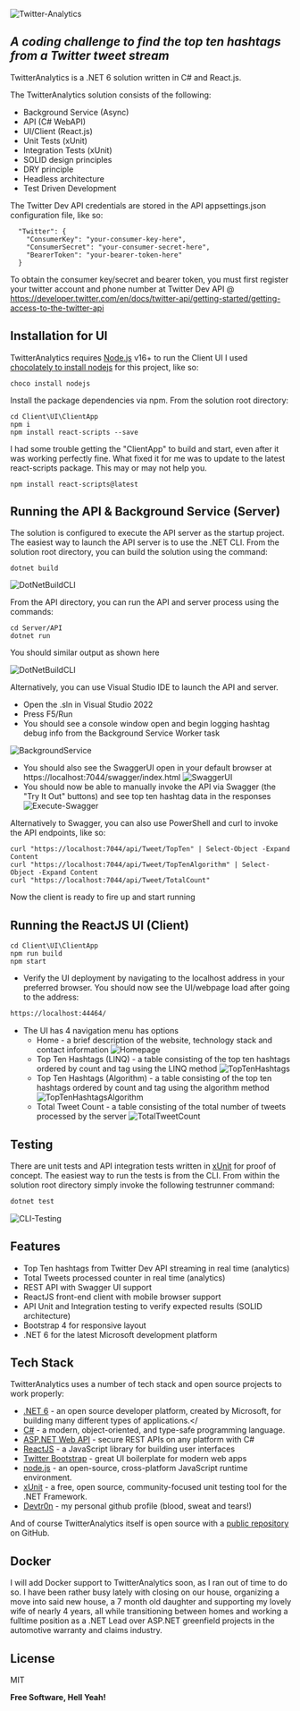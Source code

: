 ![Twitter-Analytics](https://i.ibb.co/MG3CQfC/twitter-analytics.png)

## _A coding challenge to find the top ten hashtags from a Twitter tweet stream_

TwitterAnalytics is a .NET 6 solution written in C# and React.js. 

The TwitterAnalytics solution consists of the following:
- Background Service (Async)
- API (C# WebAPI)
- UI/Client (React.js)
- Unit Tests (xUnit)
- Integration Tests (xUnit)
- SOLID design principles
- DRY principle
- Headless architecture
- Test Driven Development

The Twitter Dev API credentials are stored in the API appsettings.json configuration file, like so:

```
  "Twitter": {
    "ConsumerKey": "your-consumer-key-here",
    "ConsumerSecret": "your-consumer-secret-here",
    "BearerToken": "your-bearer-token-here"
  }
```
To obtain the consumer key/secret and bearer token, you must first register your twitter account and phone number at Twitter Dev API @ https://developer.twitter.com/en/docs/twitter-api/getting-started/getting-access-to-the-twitter-api 

## Installation for UI

TwitterAnalytics requires [Node.js](https://nodejs.org/) v16+ to run the Client UI
I used [chocolately to install nodejs](https://community.chocolatey.org/packages/nodejs) for this project, like so:

```
choco install nodejs
```

Install the package dependencies via npm. 
From the solution root directory:

```
cd Client\UI\ClientApp
npm i
npm install react-scripts --save
```

I had some trouble getting the "ClientApp" to build and start, even after it was working perfectly fine. What fixed it for me was to update to the latest react-scripts package. This may or may not help you.

```
npm install react-scripts@latest
```
## Running the API & Background Service (Server)

The solution is configured to execute the API server as the startup project.
The easiest way to launch the API server is to use the .NET CLI.
From the solution root directory, you can build the solution using the command:

```
dotnet build
```

![DotNetBuildCLI](https://i.ibb.co/rcxptZT/dot-net-build.png)

From the API directory, you can run the API and server process using the commands:

```
cd Server/API
dotnet run
```

You should similar output as shown here

![DotNetBuildCLI](https://i.ibb.co/LkZLw6s/dot-net-run.png)

Alternatively, you can use Visual Studio IDE to launch the API and server.
- Open the .sln in Visual Studio 2022
- Press F5/Run
- You should see a console window open and begin logging hashtag debug info from the Background Service Worker task

![BackgroundService](https://i.ibb.co/02vZ7X2/API-worker-tweet-processor.png)
- You should also see the SwaggerUI open in your default browser at https://localhost:7044/swagger/index.html
![SwaggerUI](https://i.ibb.co/4RJbztZ/API-swagger.png)
- You should now be able to manually invoke the API via Swagger (the "Try It Out" buttons) and see top ten hashtag data in the responses
![Execute-Swagger](https://i.ibb.co/txrPXv1/API-swagger-top-ten-hashtags.png)

Alternatively to Swagger, you can also use PowerShell and curl to invoke the API endpoints, like so:
```
curl "https://localhost:7044/api/Tweet/TopTen" | Select-Object -Expand Content
curl "https://localhost:7044/api/Tweet/TopTenAlgorithm" | Select-Object -Expand Content
curl "https://localhost:7044/api/Tweet/TotalCount"
```

Now the client is ready to fire up and start running

## Running the ReactJS UI (Client)

```
cd Client\UI\ClientApp
npm run build
npm start
```

- Verify the UI deployment by navigating to the localhost address in your preferred browser. You should now see the UI/webpage load after going to the address:

```sh
https://localhost:44464/
```

- The UI has 4 navigation menu has options
    - Home - a brief description of the website, technology stack and contact information
     ![Homepage](https://i.ibb.co/NrYjybj/UI-website-homepage-index.png)
    - Top Ten Hashtags (LINQ) - a table consisting of the top ten hashtags ordered by count and tag using the LINQ method
     ![TopTenHashtags](https://i.ibb.co/7SZqZZW/UI-website-top-ten-hashtags.png)
    - Top Ten Hashtags (Algorithm) - a table consisting of the top ten hashtags ordered by count and tag using the algorithm method
     ![TopTenHashtagsAlgorithm](https://i.ibb.co/jbZt9kP/UI-website-top-ten-algorithm-hashtags.png)
    - Total Tweet Count - a table consisting of the total number of tweets processed by the server
     ![TotalTweetCount](https://i.ibb.co/09k0hkY/UI-website-total-tweet-count.png)

## Testing
There are unit tests and API integration tests written in [xUnit] for proof of concept. The easiest way to run the tests is from the CLI. From within the solution root directory simply invoke the following testrunner command:

```sh
dotnet test
```

![CLI-Testing](https://i.ibb.co/zJnBxH6/cli-test-runner.png)


## Features

- Top Ten hashtags from Twitter Dev API streaming in real time (analytics)
- Total Tweets processed counter in real time (analytics)
- REST API with Swagger UI support
- ReactJS front-end client with mobile browser support
- API Unit and Integration testing to verify expected results (SOLID architecture)
- Bootstrap 4 for responsive layout
- .NET 6 for the latest Microsoft development platform

## Tech Stack

TwitterAnalytics uses a number of tech stack and open source projects to work properly:

- [.NET 6] - an open source developer platform, created by Microsoft, for building many different types of applications.</
- [C#] - a modern, object-oriented, and type-safe programming language.
- [ASP.NET Web API] - secure REST APIs on any platform with C#
- [ReactJS] - a JavaScript library for building user interfaces
- [Twitter Bootstrap] - great UI boilerplate for modern web apps
- [node.js] - an open-source, cross-platform JavaScript runtime environment.
- [xUnit] - a free, open source, community-focused unit testing tool for the .NET Framework. 
- [Devtr0n] - my personal github profile (blood, sweat and tears!)

And of course TwitterAnalytics itself is open source with a [public repository][Devtr0nRepo] on GitHub.

## Docker

I will add Docker support to TwitterAnalytics soon, as I ran out of time to do so. I have been rather busy lately with closing on our house, organizing a move into said new house, a 7 month old daughter and supporting my lovely wife of nearly 4 years, all while transitioning between homes and working a fulltime position as a .NET Lead over ASP.NET greenfield projects in the automotive warranty and claims industry.


## License

MIT

**Free Software, Hell Yeah!**

[//]: # (These are reference links used in the body of this note and get stripped out when the markdown processor does its job. There is no need to format nicely because it shouldn't be seen. Thanks SO - http://stackoverflow.com/questions/4823468/store-comments-in-markdown-syntax)

   
   [Devtr0n]: <https://github.com/Devtr0n>
   [Devtr0nRepo]: <https://github.com/Devtr0n/TwitterAnalytics>
   [node.js]: <http://nodejs.org>
   [Twitter Bootstrap]: <http://twitter.github.com/bootstrap/>
   [.NET 6]: <https://dotnet.microsoft.com/en-us/download/dotnet/6.0> 
   [xUnit]: <https://xunit.net/>
   [ASP.NET Web API]: <https://dotnet.microsoft.com/en-us/apps/aspnet/apis>
   [C#]: <https://learn.microsoft.com/en-us/dotnet/csharp/>
   [ReactJS]: <https://reactjs.org/>
